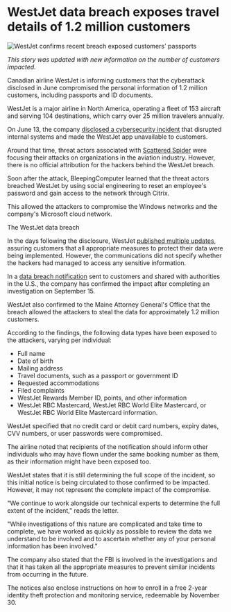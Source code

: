 # WestJet data breach exposes travel details of 1.2 million customers

![WestJet confirms recent breach exposed customers' passports](https://www.bleepstatic.com/content/hl-images/2025/09/30/westjet.jpg)

_This story was updated with new information on the number of customers impacted._

Canadian airline WestJet is informing customers that the cyberattack disclosed in June compromised the personal information of 1.2 million customers, including passports and ID documents.

WestJet is a major airline in North America, operating a fleet of 153 aircraft and serving 104 destinations, which carry over 25 million travelers annually.

On June 13, the company [disclosed a cybersecurity incident](https://www.bleepingcomputer.com/news/security/westjet-investigates-cyberattack-disrupting-internal-systems/) that disrupted internal systems and made the WestJet app unavailable to customers.

Around that time, threat actors associated with [Scattered Spider](https://www.bleepingcomputer.com/news/security/scattered-spider-hackers-shift-focus-to-aviation-transportation-firms/) were focusing their attacks on organizations in the aviation industry. However, there is no official attribution for the hackers behind the WestJet breach.

Soon after the attack, BleepingComputer learned that the threat actors breached WestJet by using social engineering to reset an employee's password and gain access to the network through Citrix.

This allowed the attackers to compromise the Windows networks and the company's Microsoft cloud network.

The WestJet data breach

In the days following the disclosure, WestJet [published multiple updates](http://www.westjet.com/en-ca/news/2025/advisory--cybersecurity-incident-), assuring customers that all appropriate measures to protect their data were being implemented. However, the communications did not specify whether the hackers had managed to access any sensitive information.

In a [data breach notification](https://www.documentcloud.org/documents/26173218-2025-09-29-westjet-data-breach-notice-to-consumers/) sent to customers and shared with authorities in the U.S., the company has confirmed the impact after completing an investigation on September 15.

WestJet also confirmed to the Maine Attorney General's Office that the breach allowed the attackers to steal the data for approximately 1.2 million customers.

According to the findings, the following data types have been exposed to the attackers, varying per individual: 

* Full name
* Date of birth
* Mailing address
* Travel documents, such as a passport or government ID
* Requested accommodations
* Filed complaints
* WestJet Rewards Member ID, points, and other information
* WestJet RBC Mastercard, WestJet RBC World Elite Mastercard, or WestJet RBC World Elite Mastercard information.

WestJet specified that no credit card or debit card numbers, expiry dates, CVV numbers, or user passwords were compromised.

The airline noted that recipients of the notification should inform other individuals who may have flown under the same booking number as them, as their information might have been exposed too.

WestJet states that it is still determining the full scope of the incident, so this initial notice is being circulated to those confirmed to be impacted. However, it may not represent the complete impact of the compromise.

"We continue to work alongside our technical experts to determine the full extent of the incident," reads the letter.

"While investigations of this nature are complicated and take time to complete, we have worked as quickly as possible to review the data we understand to be involved and to ascertain whether any of your personal information has been involved."

The company also stated that the FBI is involved in the investigations and that it has taken all the appropriate measures to prevent similar incidents from occurring in the future.

The notices also enclose instructions on how to enroll in a free 2-year identity theft protection and monitoring service, redeemable by November 30.